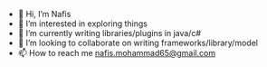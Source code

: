 - 👋 Hi, I’m Nafis
- 👀 I’m interested in exploring things
- 🌱 I’m currently writing libraries/plugins in java/c#
- 💞️ I’m looking to collaborate on writing frameworks/library/model
- 📫 How to reach me nafis.mohammad65@gmail.com

<!---
7nAf/7nAf is a ✨ special ✨ repository because its `README.md` (this file) appears on your GitHub profile.
You can click the Preview link to take a look at your changes.
--->
